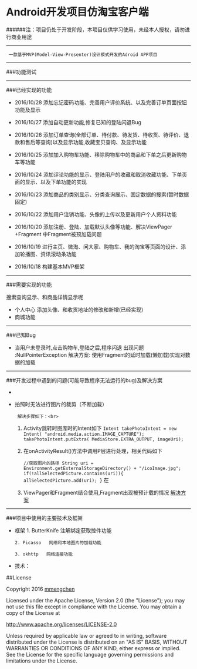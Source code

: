 # Android开发项目仿淘宝客户端
######注：项目仍处于开发阶段，本项目仅供学习使用，未经本人授权，请勿进行商业用途
***
     一款基于MVP(Model-View-Presenter)设计模式开发的Adroid APP项目
   
***

###功能测试

   
***  
###已经实现的功能

- 2016/10/28 添加忘记密码功能、完善用户评价系统、以及完善订单页面按钮功能及显示

- 2016/10/27 添加自动更新功能,修复已知的登陆闪退Bug

- 2016/10/26 添加订单查询(全部订单、待付款、待发货、待收货、待评价、退款和售后等查询)以及显示功能,收藏宝贝查询、及显示功能

- 2016/10/25 添加加入购物车功能、移除购物车中的商品和下单之后更新购物车等功能  
   
- 2016/10/24 添加评论功能的显示、登陆用户的收藏和取消收藏功能、下单页面的显示、以及下单功能的实现

- 2016/10/23 添加商品的类别显示、分类查询展示、固定数据的搜索(暂时数据固定)

- 2016/10/22 添加用户注销功能、头像的上传以及更新用户个人资料功能

- 2016/10/20 添加注册、登陆、加载默认头像等功能、解决ViewPager +Fragment 中Fragment被预加载问题

- 2016/10/19 进行主页、微淘、问大家、购物车、我的淘宝等页面的设计、添加轮播图、资讯滚动条功能

- 2016/10/18 构建基本MVP框架

***
###需要实现的功能

搜索查询显示、和商品详情显示呢
- 个人中心
     添加头像、和收货地址的修改和新增(已经实现)
- 商城功能  
  
***
###已知Bug
-  当用户未登录时,点击购物车,登陆之后,程序闪退
   出现问题 :NullPointerException
   解决方案: 使用Fragment的延时加载(懒加载)实现对数据的加载
***
###开发过程中遇到的问题(可能导致程序无法运行的bug)及解决方案

- 
  
- 拍照时无法进行图片的裁剪（不断加载）
 
       解决步骤如下：<br>
    1. Activity跳转时图库时的Intent如下 
           `Intent takePhotoIntent = new Intent( "android.media.action.IMAGE_CAPTURE");
            takePhotoIntent.putExtra(
                    MediaStore.EXTRA_OUTPUT,
                    imageUri);`
    2. 在onActivityResult()方法中调用P层进行处理，相关代码如下

        `//获取图片的路径
       String uri = Environment.getExternalStorageDirectory() + "/icoImage.jpg";
        if(!allSelectedPicture.contains(uri)){
            allSelectedPicture.add(uri);
        }`
        在
     3. ViewPager和Fragment结合使用,Fragment出现被预计载的情况
      [解决方案](http://blog.csdn.net/m_chuang/article/details/52945361)
        
     
***   
###项目中使用的主要技术及框架
- 框架
      1. ButterKnife  注解绑定获取控件功能

      2. Picasso   网络和本地图片的加载功能
       
      3. okhttp   网络连接功能
      
- 技术：

##License

Copyright 2016 [mmengchen](https://github.com/mmengchen "mmengchen")

Licensed under the Apache License, Version 2.0 (the "License"); you may not use this file except in compliance with the License. You may obtain a copy of the License at

http://www.apache.org/licenses/LICENSE-2.0

Unless required by applicable law or agreed to in writing, software distributed under the License is distributed on an "AS IS" BASIS, WITHOUT WARRANTIES OR CONDITIONS OF ANY KIND, either express or implied. See the License for the specific language governing permissions and limitations under the License.